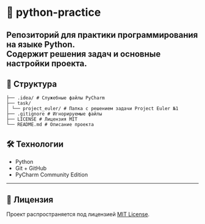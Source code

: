 # 🐍 python-practice

Репозиторий для практики программирования на языке **Python**.  
Содержит решения задач и основные настройки проекта.
---
## 📁 Структура
```
├── .idea/ # Служебные файлы PyCharm
├── task/
│ └── project_euler/ # Папка с решением задачи Project Euler №1
├── .gitignore # Игнорируемые файлы
├── LICENSE # Лицензия MIT
└── README.md # Описание проекта
```

## 🛠 Технологии

- Python
- Git + GitHub
- PyCharm Community Edition
---
## 📜 Лицензия

Проект распространяется под лицензией [MIT License](LICENSE).

